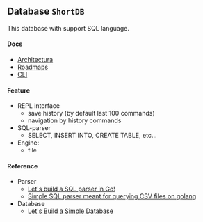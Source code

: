 ## Database `ShortDB`

This database with support SQL language.

#### Docs

- [Architectura](https://miro.com/app/board/uXjVOaNZlsE=/?invite_link_id=250172061542)
- [Roadmaps](./ROADMAP.md)
- [CLI](./docs/dbctl.md)

#### Feature

- REPL interface
  - save history (by default last 100 commands)
  - navigation by history commands
- SQL-parser
  - SELECT, INSERT INTO, CREATE TABLE, etc...
- Engine:
  - file

#### Reference

- Parser
  - [Let's build a SQL parser in Go!](https://marianogappa.github.io/software/2019/06/05/lets-build-a-sql-parser-in-go/)
  - [Simple SQL parser meant for querying CSV files on golang](https://github.com/marianogappa/sqlparser) 
- Database
  - [Let's Build a Simple Database](https://cstack.github.io/db_tutorial/)
